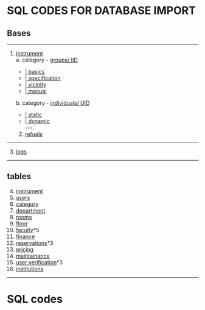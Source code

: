 # SQL CODES FOR DATABASE IMPORT
## Bases
---
1. [instrument](#instrument)<br>
   a. category - [groups/ IID](#instrument_IID) <br>
   + [| basics](#basics)<br>
   + [| specification](#general_specifications) <br>
   + [| vicinity](#vicinity) <br>
   + [| manual](#manual)<br>

   b. category - [individuals/ UID](#instrument_UID) <br>
   + [| static](#static)<br>
   + [| dynamic](#dynamic) <br>
---.
   2. [refuels](#refuels)
---
   3. [logs](#logs)
---
## tables
4. [instrument](#instrument)
4. [users](#users)
4. [category](#category)
4. [department](#department)
4. [rooms](#rooms)
4. [floor](#floor)
4. [faculty](#faculty)*5
4. [finance](#finance)
4. [reservations](#reservations)*3
4. [pricing](#1pricing)
4. [maintainance](#maintainance)
4. [user verification](#userverification)*3
4. [institutions](#institutions)
---

# SQL codes

